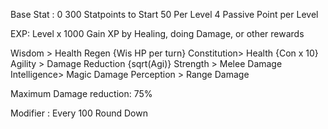 Base Stat : 0
300 Statpoints to Start
50 Per Level
4 Passive Point per Level

EXP: Level x 1000
Gain XP by Healing, doing Damage, or other rewards


Wisdom 	    > Health Regen {Wis HP per turn}
Constitution> Health {Con x 10}
Agility 	> Damage Reduction {sqrt(Agi)}
Strength 	> Melee Damage
Intelligence> Magic Damage
Perception 	> Range Damage

Maximum Damage reduction: 75%

Modifier : Every 100 Round Down